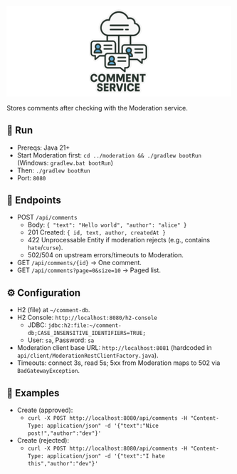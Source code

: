 ![Comment Service](docs/assets/comment-service.png)

Stores comments after checking with the Moderation service.

## 🚀 Run
- Prereqs: Java 21+
- Start Moderation first: `cd ../moderation && ./gradlew bootRun` (Windows: `gradlew.bat bootRun`)
- Then: `./gradlew bootRun`
- Port: `8080`

## 🔌 Endpoints
- POST `/api/comments`
  - Body: `{ "text": "Hello world", "author": "alice" }`
  - 201 Created: `{ id, text, author, createdAt }`
  - 422 Unprocessable Entity if moderation rejects (e.g., contains `hate`/`curse`).
  - 502/504 on upstream errors/timeouts to Moderation.
- GET `/api/comments/{id}` → One comment.
- GET `/api/comments?page=0&size=10` → Paged list.

## ⚙️ Configuration
- H2 (file) at `~/comment-db`.
- H2 Console: `http://localhost:8080/h2-console`
  - JDBC: `jdbc:h2:file:~/comment-db;CASE_INSENSITIVE_IDENTIFIERS=TRUE;`
  - User: `sa`, Password: `sa`
- Moderation client base URL: `http://localhost:8081` (hardcoded in `api/client/ModerationRestClientFactory.java`).
- Timeouts: connect 3s, read 5s; 5xx from Moderation maps to 502 via `BadGatewayException`.

## 🧪 Examples
- Create (approved):
  - `curl -X POST http://localhost:8080/api/comments -H "Content-Type: application/json" -d '{"text":"Nice post!","author":"dev"}'`
- Create (rejected):
  - `curl -X POST http://localhost:8080/api/comments -H "Content-Type: application/json" -d '{"text":"I hate this","author":"dev"}'`
